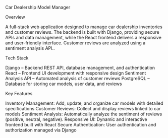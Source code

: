 <d>Car Dealership Model Manager</d>

<d>Overview</d>

A full-stack web application designed to manage car dealership inventories and customer reviews. The backend is built with Django, providing secure APIs and data management, while the React frontend delivers a responsive and user-friendly interface. Customer reviews are analyzed using a sentiment analysis API..

<d>Tech Stack</d>

Django – Backend REST API, database management, and authentication
React – Frontend UI development with responsive design
Sentiment Analysis API – Automated analysis of customer reviews
PostgreSQL – Database for storing car models, user data, and reviews

<d>Key Features</d>

Inventory Management: Add, update, and organize car models with detailed specifications
Customer Reviews: Collect and display reviews linked to car models
Sentiment Analysis: Automatically analyze the sentiment of reviews (positive, neutral, negative).
Responsive UI: Dynamic and interactive frontend built with React
Secure Authentication: User authentication and authorization managed via Django
